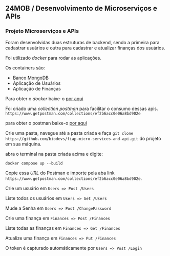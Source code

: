 ## 24MOB / Desenvolvimento de Microserviços e APIs

### Projeto Microserviços e APIs

Foram desenvolvidas duas estruturas de backend, sendo a primeira para cadastrar usuários e outra para cadastrar e atualizar finanças dos usuários.

Foi utilizado *docker* para rodar as aplicações.

Os containers são:

- Banco MongoDB
- Aplicação de Usuários
- Aplicação de Finanças

Para obter o *docker* baixe-o [por aqui](https://docs.docker.com/get-docker/)

Foi criado uma *collection postman* para facilitar o consumo dessas apis. `https://www.getpostman.com/collections/ef2b6acc0e06a8bd902e`

para obter o postman baixe-o [por aqui](https://www.postman.com/downloads/)

Crie uma pasta, navegue até a pasta criada e faça `git clone https://github.com/biodevs/fiap-micro-services-and-api.git` do projeto em sua máquina.

abra o terminal na pasta criada acima e digite:
```
docker compose up --build
```
Copie essa *URL*  do Postman e importe pela aba link `https://www.getpostman.com/collections/ef2b6acc0e06a8bd902e`.

Crie um usuário em `Users => Post /Users`

Liste todos os usuários em `Users => Get /Users`

Mude a Senha em `Users => Post /ChangePassword`

Crie uma finança em `Finances => Post /Finances`

Liste todas as finanças em `Finances => Get /Finances`

Atualize uma finança em `Finances => Put /Finances`

O token é capturado automáticamente por `Users => Post /Login`